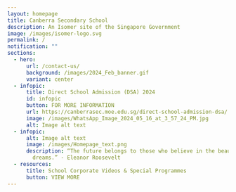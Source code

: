 ```yaml
---
layout: homepage
title: Canberra Secondary School
description: An Isomer site of the Singapore Government
image: /images/isomer-logo.svg
permalink: /
notification: ""
sections:
  - hero:
      url: /contact-us/
      background: /images/2024_Feb_banner.gif
      variant: center
  - infopic:
      title: Direct School Admission (DSA) 2024
      id: infopic
      button: FOR MORE INFORMATION
      url: https://canberrasec.moe.edu.sg/direct-school-admission-dsa/
      image: /images/WhatsApp_Image_2024_05_16_at_3_57_24_PM.jpg
      alt: Image alt text
  - infopic:
      alt: Image alt text
      image: /images/Homepage_text.png
      description: “The future belongs to those who believe in the beauty of their
        dreams.” - Eleanor Roosevelt
  - resources:
      title: School Corporate Videos & Special Programmes
      button: VIEW MORE
---
```

